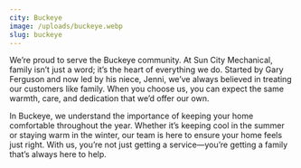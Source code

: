```yaml
---
city: Buckeye
image: /uploads/buckeye.webp
slug: buckeye
---
```

We’re proud to serve the Buckeye community. At Sun City Mechanical, family isn’t just a word; it’s the heart of everything we do. Started by Gary Ferguson and now led by his niece, Jenni, we’ve always believed in treating our customers like family. When you choose us, you can expect the same warmth, care, and dedication that we’d offer our own.

In Buckeye, we understand the importance of keeping your home comfortable throughout the year. Whether it’s keeping cool in the summer or staying warm in the winter, our team is here to ensure your home feels just right. With us, you’re not just getting a service—you’re getting a family that’s always here to help.
